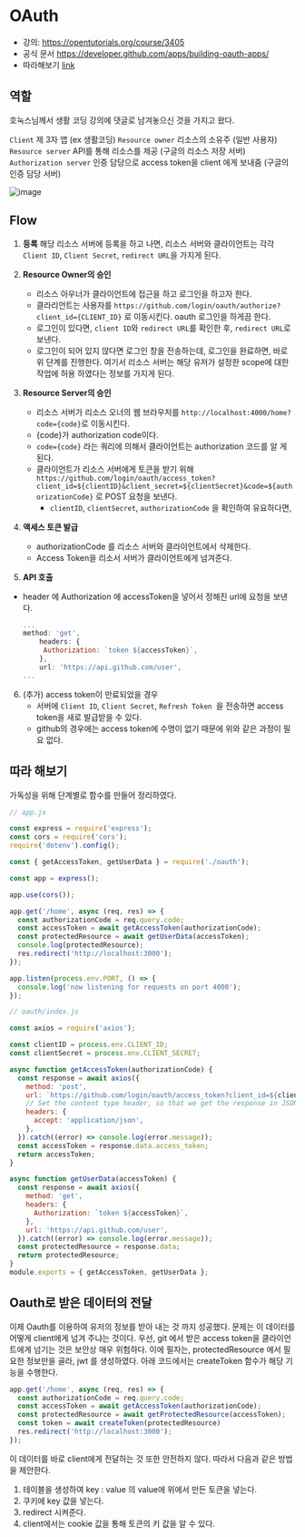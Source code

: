 # OAuth

- 강의:  https://opentutorials.org/course/3405 
- 공식 문서 https://developer.github.com/apps/building-oauth-apps/ 
- 따라해보기 [link](https://medium.com/shriram-navaratnalingam/authentication-using-github-oauth-2-0-with-nodejs-be1091ce10a7/)

## 역할

호눅스님께서 생활 코딩 강의에 댓글로 남겨놓으신 것을 가지고 왔다.

`Client`   제 3자 앱 (ex 생활코딩)
`Resource owner`   리소스의 소유주 (일반 사용자)
`Resource server`   API를 통해 리소스를 제공 (구글의 리소스 저장 서버)
`Authorization server`   인증 담당으로 access token을 client 에게 보내줌 (구글의 인증 담당 서버) 


![image](https://user-images.githubusercontent.com/40619551/67158865-b0d6c100-f378-11e9-83ec-62a7e347fce3.png)

## Flow

1. **등록**
   해당 리소스 서버에 등록을 하고 나면, 리소스 서버와 클라이언트는 각각 `Client ID`, `Client Secret`, `redirect URL`을 가지게 된다.
2. **Resource Owner의 승인**
   - 리소스 아우너가 클라이언트에 접근을 하고 로그인을 하고자 한다.
   - 클라리언트는 사용자를 `https://github.com/login/oauth/authorize?client_id={CLIENT_ID}` 로 이동시킨다. oauth 로그인을 하게끔 한다.
   - 로그인이 있다면, `client ID`와 `redirect URL`를 확인한 후, `redirect URL`로 보낸다.
   - 로그인이 되어 있지 않다면  로그인 창을 전송하는데, 로그인을 완료하면, 바로 위 단계를 진행한다. 여기서 리소스 서버는 해당 유저가 설정한 scope에 대한 작업에 허용 하였다는 정보를 가지게 된다.
3. **Resource Server의 승인**
   - 리소스 서버가 리소스 오너의 웹 브라우저를 `http://localhost:4000/home?code={code}`로 이동시킨다. 
   - {code}가 authorization code이다.
   - `code={code}` 라는 쿼리에 의해서 클라이언트는 authorization 코드를 알 게 된다.
   - 클라이언트가 리소스 서버에게 토큰을 받기 위해`https://github.com/login/oauth/access_token?client_id=${clientID}&client_secret=${clientSecret}&code=${authorizationCode}` 로 POST 요청을 보낸다.
     - `clientID`, `clientSecret`, `authorizationCode` 을 확인하여 유요하다면, 
4. **액세스 토큰 발급**
   - authorizationCode 를 리소스 서버와 클라이언트에서 삭제한다.
   - Access Token을 리소서 서버가 클라이언트에게 넘겨준다.

5. **API 호출**

- header 에 Authorization 에 accessToken을 넣어서 정해진 url에 요청을 보낸다.	
    ```js
    ...
    method: 'get',
        headers: {
         Authorization: `token ${accessToken}`,
        },
        url: 'https://api.github.com/user',
    ...
    ```

6. (추가) access token이 만료되었을 경우
   - 서버에 `Client ID`, `Client Secret`, `Refresh Token `을 전송하면 access token을 새로 발급받을 수 있다.
   - github의 경우에는 access token에 수명이 없기 때문에 위와 같은 과정이 필요 없다.



## 따라 해보기

가독성을 위해 단계별로 함수를 만들어 정리하였다.

```js
// app.js

const express = require('express');
const cors = require('cors');
require('dotenv').config();

const { getAccessToken, getUserData } = require('./oauth');

const app = express();

app.use(cors());

app.get('/home', async (req, res) => {
  const authorizationCode = req.query.code;
  const accessToken = await getAccessToken(authorizationCode);
  const protectedResource = await getUserData(accessToken);
  console.log(protectedResource);
  res.redirect('http://localhost:3000');
});

app.listen(process.env.PORT, () => {
  console.log('now listening for requests on port 4000');
});

```

```js
// oauth/index.js

const axios = require('axios');

const clientID = process.env.CLIENT_ID;
const clientSecret = process.env.CLIENT_SECRET;

async function getAccessToken(authorizationCode) {
  const response = await axios({
    method: 'post',
    url: `https://github.com/login/oauth/access_token?client_id=${clientID}&client_secret=${clientSecret}&code=${authorizationCode}`,
    // Set the content type header, so that we get the response in JSON
    headers: {
      accept: 'application/json',
    },
  }).catch((error) => console.log(error.message));
  const accessToken = response.data.access_token;
  return accessToken;
}

async function getUserData(accessToken) {
  const response = await axios({
    method: 'get',
    headers: {
      Authorization: `token ${accessToken}`,
    },
    url: 'https://api.github.com/user',
  }).catch((error) => console.log(error.message));
  const protectedResource = response.data;
  return protectedResource;
}
module.exports = { getAccessToken, getUserData };

```

## Oauth로 받은 데이터의 전달

이제 Oauth를 이용하여 유저의 정보를 받아 내는 것 까지 성공했다. 문제는 이 데이터를 어떻게 client에게 넘겨 주냐는 것이다. 우선, git 에서 받은 access token을 클라이언트에게 넘기는 것은 보안상 매우 위험하다. 이에 필자는, protectedResource 에서 필요한 정보만을 골라, jwt 를 생성하였다. 아래 코드에서는 createToken 함수가 해당 기능을 수행한다.

```js
app.get('/home', async (req, res) => {
  const authorizationCode = req.query.code;
  const accessToken = await getAccessToken(authorizationCode);
  const protectedResource = await getProtectedResource(accessToken);
  const token = await createToken(protectedResource)
  res.redirect('http://localhost:3000');
});
```

이 데이터를 바로 client에게 전달하는 것 또한 안전하지 않다. 따라서 다음과 같은 방법을 제안한다.

1. 테이블을 생성하여 key : value 의 value에 위에서 만든 토큰을 넣는다.
2. 쿠키에 key 값을 넣는다.
3. redirect 시켜준다.
4. client에서는 cookie 값을 통해 토큰의 키 값을 알 수 있다.


